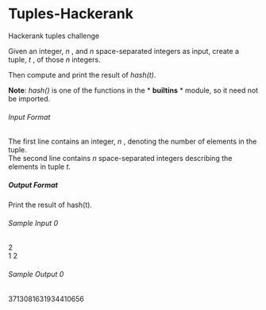 # Tuples-Hackerank
Hackerank tuples challenge

Given an integer, *n* , and *n* space-separated integers as input, create a tuple, *t* , of those *n* integers. 

Then compute and print the result of *hash(t)*.

**Note**: *hash()* is one of the functions in the * __builtins__ * module, so it need not be imported.

###### Input Format

The first line contains an integer, *n* , denoting the number of elements in the tuple.\
The second line contains *n* space-separated integers describing the elements in tuple *t*.

##### Output Format

Print the result of hash(t).

###### Sample Input 0
2\
1 2


###### Sample Output 0
3713081631934410656
